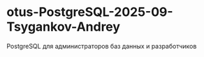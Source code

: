 # otus-PostgreSQL-2025-09-Tsygankov-Andrey
PostgreSQL для администраторов баз данных и разработчиков
